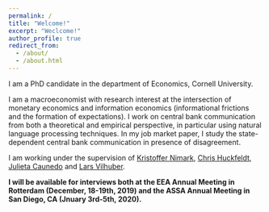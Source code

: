 ```yaml
---
permalink: /
title: "Welcome!"
excerpt: "Weclcome!"
author_profile: true
redirect_from: 
  - /about/
  - /about.html
---
```


I am a PhD candidate in the department of Economics, Cornell University. 

I am a macroeconomist with research interest at the intersection of monetary economics and information economics (informational frictions and the formation of expectations). I work on central bank communication from both a theoretical and empirical perspective, in particular using natural language processing techniques. In my job market paper, I study the state-dependent central bank communication in presence of disagreement. 

I am working under the supervision of [Kristoffer Nimark](http://www.kris-nimark.net/), [Chris Huckfeldt](https://huckfeldt.economics.cornell.edu/), [Julieta Caunedo](https://www.julietacaunedo.com/) and [Lars Vilhuber](https://www.ilr.cornell.edu/people/lars-vilhuber). 

**I will be available for interviews both at the EEA Annual Meeting in Rotterdam (December, 18-19th, 2019) and the ASSA Annual Meeting in San Diego, CA (Jnuary 3rd-5th, 2020).**


